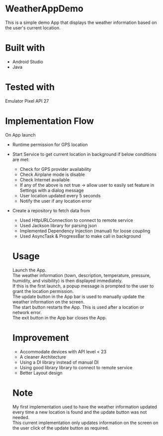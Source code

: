# WeatherAppDemo
This is a simple demo App that displays the weather information based on the user's current location.

# Built with
- Android Studio
- Java

# Tested with
Emulator Pixel API 27

# Implementation Flow
On App launch
- Runtime permission for GPS location

- Start Service to get current location in background if below conditions are met:
  - Check for GPS provider availability
  - Check Airplane mode is disable
  - Check Internet available
  - If any of the above is not true -> allow user to easily set feature in Settings with a dialog message
  - User location updated every 5 seconds
  - Notify the user if any location error

- Create a repository to fetch data from
  - Used HttpURLConnection to connect to remote service
  - Used Jackson library for parsing json
  - Implemented Dependency Injection (manual) for loose coupling
  - Used AsyncTask & ProgressBar to make call in background 
  
  # Usage
  Launch the App.  
  The weather information (town, description, temperature, pressure, humidity, and visibility) is then displayed immediately.  
  If this is the first launch, a popup message is prompted to the user to grant the location permission.  
  The update button in the App bar is used to manually update the weather information on the screen.  
  The start button restarts the App. This is used after a location or network error.  
  The exit button in the App bar closes the App.  
  
  # Improvement
  - Accommodate devices with API level < 23 
  - A cleaner Architecture
  - Using a DI library instead of manual DI
  - Using good library library to connect to remote service
  - Better Layout design
  
  # Note
  My first implementation used to have the weather information updated every time a new location is found and the update button was not needed.  
  This current implementation only updates information on the screen on the user click of the update button as required.  
  
  
  
